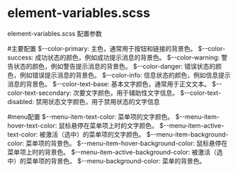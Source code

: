 # element-variables.scss
element-variables.scss 配置参数


#主要配置
$--color-primary: 主色，通常用于按钮和链接的背景色。
$--color-success: 成功状态的颜色，例如成功提示消息的背景色。
$--color-warning: 警告状态的颜色，例如警告提示消息的背景色。
$--color-danger: 错误状态的颜色，例如错误提示消息的背景色。
$--color-info: 信息状态的颜色，例如信息提示消息的背景色。
$--color-text-base: 基本文字颜色，通常用于正文文本。
$--color-text-secondary: 次要文字颜色，用于辅助性文字信息。
$--color-text-disabled: 禁用状态文字颜色，用于禁用状态的文字信息

#menu配置
$--menu-item-text-color: 菜单项的文字颜色。
$--menu-item-hover-text-color: 鼠标悬停在菜单项上时的文字颜色。
$--menu-item-active-text-color: 被激活（选中）的菜单项的文字颜色。
$--menu-item-background-color: 菜单项的背景色。
$--menu-item-hover-background-color: 鼠标悬停在菜单项上时的背景色。
$--menu-item-active-background-color: 被激活（选中）的菜单项的背景色。
$--menu-background-color: 菜单的背景色。
